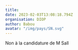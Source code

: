 ```yaml
---
title: 
date: 2023-02-03T13:08:18.794Z
organisation: DIOP
author: Babou
avatar: "/img/pays/SN.svg"
---
```


Non à la candidature de M Sall